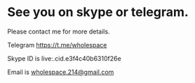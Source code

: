 # See you on skype or telegram.

Please contact me for more details.

Telegram https://t.me/wholespace


Skype ID is live:.cid.e3f4c40b6310f26e


Email is wholespace.214@gmail.com
